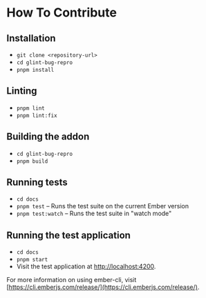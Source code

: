 # How To Contribute

## Installation

- `git clone <repository-url>`
- `cd glint-bug-repro`
- `pnpm install`

## Linting

- `pnpm lint`
- `pnpm lint:fix`

## Building the addon

- `cd glint-bug-repro`
- `pnpm build`

## Running tests

- `cd docs`
- `pnpm test` – Runs the test suite on the current Ember version
- `pnpm test:watch` – Runs the test suite in "watch mode"

## Running the test application

- `cd docs`
- `pnpm start`
- Visit the test application at [http://localhost:4200](http://localhost:4200).

For more information on using ember-cli, visit [https://cli.emberjs.com/release/](https://cli.emberjs.com/release/).
